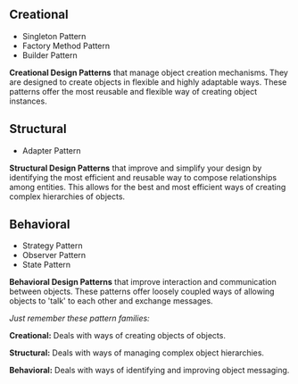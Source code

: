 ## Creational
* Singleton Pattern
* Factory Method Pattern
* Builder Pattern

**Creational Design Patterns** that manage object creation mechanisms. They are designed to create objects in flexible and highly adaptable ways. These patterns offer the most reusable and flexible way of creating object instances.

## Structural
* Adapter Pattern

**Structural Design Patterns** that improve and simplify your design by identifying the most efficient and reusable way to compose relationships among entities. This allows for the best and most efficient ways of creating complex hierarchies of objects.


## Behavioral
* Strategy Pattern
* Observer Pattern
* State Pattern

**Behavioral Design Patterns** that improve interaction and communication between objects. These patterns offer loosely coupled ways of allowing objects to 'talk' to each other and exchange messages.

*Just remember these pattern families:*

**Creational:**     Deals with ways of creating objects of objects.

**Structural:**     Deals with ways of managing complex object hierarchies.

**Behavioral:**     Deals with ways of identifying and improving object messaging.
